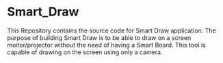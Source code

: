 # Smart_Draw
This Repository contains the source code for Smart Draw application. The purpose of building Smart Draw is to be able to draw on a screen moitor/projector without the need of having a Smart Board. This tool is capable of drawing on the screen using only a camera.
